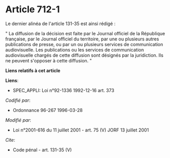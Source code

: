 # Article 712-1

Le dernier alinéa de l'article 131-35 est ainsi rédigé : 

" La diffusion de la décision est faite par le Journal officiel de la République française, par le Journal officiel du
territoire, par une ou plusieurs autres publications de presse, ou par un ou plusieurs services de communication
audiovisuelle. Les publications ou les services de communication audiovisuelle chargés de cette diffusion sont désignés par
la juridiction. Ils ne peuvent s'opposer à cette diffusion. "

**Liens relatifs à cet article**

**Liens**:

  - SPEC_APPLI: Loi n°92-1336 1992-12-16 art. 373

_Codifié par_:

  - Ordonnance 96-267 1996-03-28

_Modifié par_:

  - Loi n°2001-616 du 11 juillet 2001 - art. 75 (V) JORF 13 juillet 2001

_Cite_:

  - Code pénal - art. 131-35 (V)
